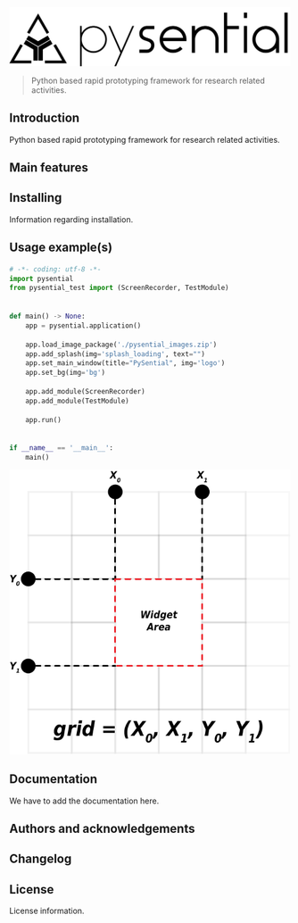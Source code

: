 
![ProtoPy](./img/pysential_main.png)
> Python based rapid prototyping framework for research related activities.

## Introduction
Python based rapid prototyping framework for research related activities.

## Main features

## Installing
Information regarding installation.

## Usage example(s)
````python
# -*- coding: utf-8 -*-
import pysential
from pysential_test import (ScreenRecorder, TestModule)


def main() -> None:
    app = pysential.application()

    app.load_image_package('./pysential_images.zip')
    app.add_splash(img='splash_loading', text="")
    app.set_main_window(title="PySential", img='logo')
    app.set_bg(img='bg')

    app.add_module(ScreenRecorder)
    app.add_module(TestModule)

    app.run()


if __name__ == '__main__':
    main()

````

![ProtoPy](./img/img/PySential_grid.png)

## Documentation
We have to add the documentation here.

## Authors and acknowledgements

## Changelog

## License
License information.
